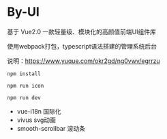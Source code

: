# By-UI
基于 Vue2.0 一款轻量级、模块化的高颜值前端UI组件库

使用webpack打包，typescript语法搭建的管理系统后台

说明：https://www.yuque.com/okr2gd/ng0vwv/egrrzu

```
npm install
```

```
npm run icon
```

```
npm run dev
```

- vue-i18n              国际化
- vivus                 svg动画
- smooth-scrollbar      滚动条
